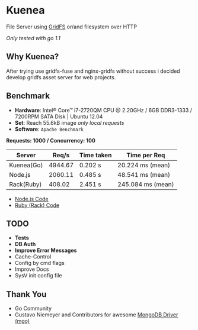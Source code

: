 # Kuenea

File Server using [GridFS](http://docs.mongodb.org/manual/applications/gridfs/) or/and filesystem over HTTP

_Only tested with go 1.1_

## Why Kuenea?
After trying use gridfs-fuse and nginx-gridfs without success i decided develop gridfs asset server for web projects.

## Benchmark
* __Hardware__: Intel® Core™ i7-2720QM CPU @ 2.20GHz / 6GB DDR3-1333 / 7200RPM SATA Disk | Ubuntu 12.04
* __Set__: Reach 55.6kB image _only local requests_
* __Software__: `Apache Benchmark`

__Requests: 1000 / Concurrency: 100__

|Server      |Req/s     |Time taken  |Time per Req       |
|------------|----------|------------|-------------------|
|Kuenea(Go)  |4944.67   |0.202 s     |20.224 ms (mean) |
|Node.js     |2060.11   |0.485 s     |48.541 ms (mean) |
|Rack(Ruby)  |408.02    |2.451 s     |245.084 ms (mean)|

* [Node.js Code](https://github.com/rossan/nodejs-gridfs-http-server)
* [Ruby (Rack) Code](https://github.com/rossan/rack-gridfs-http-server)

## TODO
* __Tests__
* __DB Auth__
* __Improve Error Messages__
* Cache-Control
* Config by cmd flags
* Improve Docs
* SysV init config file

## Thank You
* Go Community
* Gustavo Niemeyer and Contributors for awesome [MongoDB Driver (mgo)](http://labix.org/mgo)
